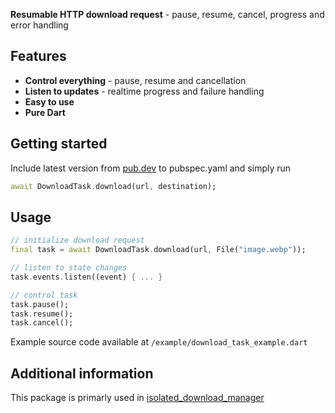 **Resumable HTTP download request** - pause, resume, cancel, progress and error handling

## Features

- **Control everything** - pause, resume and cancellation
- **Listen to updates** - realtime progress and failure handling
- **Easy to use**
- **Pure Dart**

## Getting started

Include latest version from [pub.dev](https://pub.dev/packages/download_task) to pubspec.yaml and simply run
```dart
await DownloadTask.download(url, destination);
```

## Usage

```dart
// initialize download request
final task = await DownloadTask.download(url, File("image.webp"));

// listen to state changes
task.events.listen((event) { ... }

// control task
task.pause();
task.resume();
task.cancel();
```
Example source code available at `/example/download_task_example.dart`

## Additional information

This package is primarly used in [isolated_download_manager](https://pub.dev/packages/isolated_download_manager)
